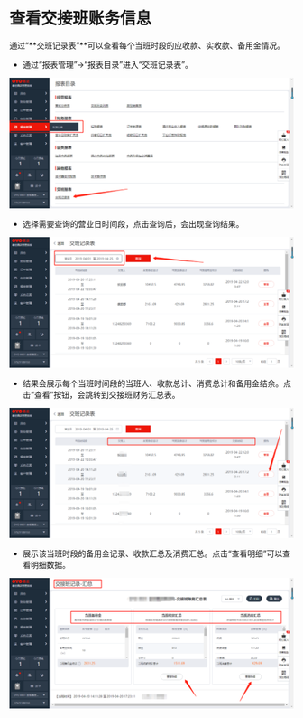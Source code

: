 # 查看交接班账务信息

 通过“**交班记录表”**可以查看每个当班时段的应收款、实收款、备用金情况。

* 通过“报表管理”→“报表目录”进入“交班记录表”。

![](../../../.gitbook/assets/image%20%28496%29.png)

* 选择需要查询的营业日时间段，点击查询后，会出现查询结果。

![](../../../.gitbook/assets/image%20%28408%29.png)

* 结果会展示每个当班时间段的当班人、收款总计、消费总计和备用金结余。点击“查看”按钮，会跳转到交接班财务汇总表。

![](../../../.gitbook/assets/image%20%28190%29.png)

* 展示该当班时段的备用金记录、收款汇总及消费汇总。点击“查看明细”可以查看明细数据。

![](../../../.gitbook/assets/image%20%28218%29.png)

